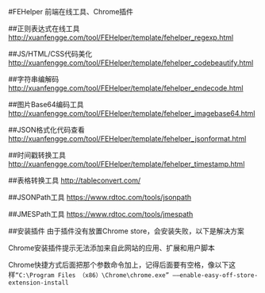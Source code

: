 #FEHelper
前端在线工具、Chrome插件

##正则表达式在线工具
http://xuanfengge.com/tool/FEHelper/template/fehelper_regexp.html


##JS/HTML/CSS代码美化
http://xuanfengge.com/tool/FEHelper/template/fehelper_codebeautify.html

##字符串编解码
http://xuanfengge.com/tool/FEHelper/template/fehelper_endecode.html

##图片Base64编码工具
http://xuanfengge.com/tool/FEHelper/template/fehelper_imagebase64.html

##JSON格式化代码查看
http://xuanfengge.com/tool/FEHelper/template/fehelper_jsonformat.html

##时间戳转换工具
http://xuanfengge.com/tool/FEHelper/template/fehelper_timestamp.html

##表格转换工具
http://tableconvert.com/

##JSONPath工具
https://www.rdtoc.com/tools/jsonpath

##JMESPath工具
https://www.rdtoc.com/tools/jmespath


##安装插件
由于插件没有放置Chrome store，会安装失败，以下是解决方案

Chrome安装插件提示无法添加来自此网站的应用、扩展和用户脚本

Chrome快捷方式后面把那个参数命令加上，记得后面要有空格，像以下这样`“C:\Program Files （x86）\Chrome\chrome.exe” ——enable-easy-off-store-extension-install`
